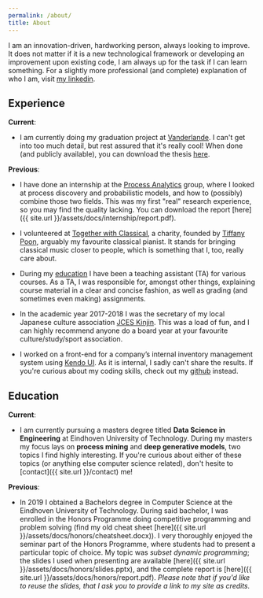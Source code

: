 ```yaml
---
permalink: /about/
title: About
---
```


I am an innovation-driven, hardworking person, always looking to improve. It does not matter if it is a new technological framework or developing an improvement upon existing code, I am always up for the task if I can learn something. For a slightly more professional (and complete) explanation of who I am, visit [my linkedin](https://www.linkedin.com/in/dbarenholz/).

## Experience

**Current**:

- I am currently doing my graduation project at [Vanderlande](https://www.vanderlande.com/). I can't get into too much detail, but rest assured that it's really cool! When done (and publicly available), you can download the thesis [here](#).

**Previous**:

- I have done an internship at the [Process Analytics](https://pa.win.tue.nl/) group, where I looked at process discovery and probabilistic models, and how to (possibly) combine those two fields. This was my first "real" research experience, so you may find the quality lacking. You can download the report [here]({{ site.url }}/assets/docs/internship/report.pdf).

- I volunteered at [Together with Classical](https://www.togetherwithclassical.org/), a charity, founded by [Tiffany Poon](https://www.tiffanypoon.com/), arguably my favourite classical pianist. It stands for bringing classical music closer to people, which is something that I, too, really care about.

- During my [education](#education) I have been a teaching assistant (TA) for various courses. As a TA, I was responsible for, amongst other things, explaining course material in a clear and concise fashion, as well as grading (and sometimes even making) assignments.

- In the academic year 2017-2018 I was the secretary of my local Japanese culture association [JCES Kinjin](https://kinjin.nl/). This was a load of fun, and I can highly recommend anyone do a board year at your favourite culture/study/sport association.

- I worked on a front-end for a company’s internal inventory management system using [Kendo UI](https://www.telerik.com/kendo-ui). As it is internal, I sadly can't share the results. If you're curious about my coding skills, check out my [github](https://github.com/dbarenholz) instead.

## Education

**Current**:

- I am currently pursuing a masters degree titled **Data Science in Engineering** at Eindhoven University of Technology. During my masters my focus lays on **process mining** and **deep generative models**, two topics I find highly interesting. If you're curious about either of these topics (or anything else computer science related), don't hesite to [contact]({{ site.url }}/contact) me!

**Previous**:

- In 2019 I obtained a Bachelors degree in Computer Science at the Eindhoven University of Technology. During said bachelor, I was enrolled in the Honors Programme doing competitive programming and problem solving (find my old cheat sheet [here]({{ site.url }}/assets/docs/honors/cheatsheet.docx)). I very thoroughly enjoyed the seminar part of the Honors Programme, where students had to present a particular topic of choice. My topic was _subset dynamic programming_; the slides I used when presenting are available [here]({{ site.url }}/assets/docs/honors/slides.pptx), and the complete report is [here]({{ site.url }}/assets/docs/honors/report.pdf). _Please note that if you'd like to reuse the slides, that I ask you to provide a link to my site as credits._
